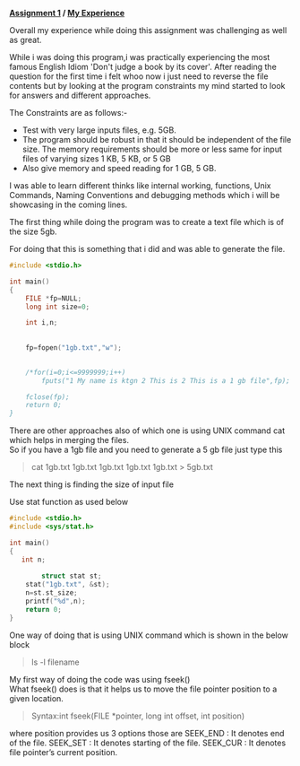 **[Assignment 1](https://ktgnair.github.io/) / [My Experience](https://ktgnair.github.io/LearnedThings)**

Overall my experience while doing this assignment was challenging as well as great.

While i was doing this program,i was practically experiencing the most famous English Idiom 'Don't judge a book by its cover'.   After reading the question for the first time i felt whoo now i just need to reverse the file contents but by looking at the program constraints my mind started to look for answers and different approaches.  

The Constraints are as follows:-
+ Test with very large inputs files, e.g. 5GB.
+ The program should be robust in that it should be independent of the file size. The memory requirements should be more or less    same for input files of varying sizes 1 KB, 5 KB, or 5 GB
+ Also give memory and speed reading for 1 GB, 5 GB.  

I was able to learn different thinks like internal working, functions, Unix Commands, Naming Conventions and debugging methods which i will be showcasing in the coming lines.  

The first thing while doing the program was to create a text file which is of the size 5gb.

For doing that this is something that i did and was able to generate the file. 
```c
#include <stdio.h>

int main()
{
    FILE *fp=NULL;
    long int size=0;

    int i,n;
 
    
    fp=fopen("1gb.txt","w");
     

    /*for(i=0;i<=9999999;i++)
        fputs("1 My name is ktgn 2 This is 2 This is a 1 gb file",fp);

    fclose(fp); 
    return 0;
}
```
There are other approaches also of which one is using UNIX command cat which helps in merging the files.  
So if you have a 1gb file and you need to generate a 5 gb file just type this  

> cat 1gb.txt 1gb.txt 1gb.txt 1gb.txt 1gb.txt > 5gb.txt

The next thing is finding the size of input file

Use stat function as used below

```c
#include <stdio.h>
#include <sys/stat.h>

int main()
{
   int n;
   
    	struct stat st;
	stat("1gb.txt", &st);
  	n=st.st_size;
	printf("%d",n);   
    return 0;
}
```
One way of doing that is using UNIX command which is shown in the below block  
> ls -l filename

My first way of doing the code was using fseek()  
What fseek() does is that it helps us to move the file pointer position to a given location.  

> Syntax:int fseek(FILE *pointer, long int offset, int position)  

where position provides us 3 options those are
SEEK_END : It denotes end of the file.
SEEK_SET : It denotes starting of the file.
SEEK_CUR : It denotes file pointer’s current position.  

